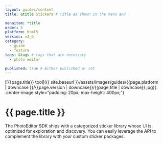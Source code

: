 ```yaml
---
layout: guides/content
title: &title Stickers # title as shown in the menu and 

menuitem: *title
order: 5
platform: html5
version: v3_6
category: 
  - guide
  - feature
tags: &tags # tags that are necessary
  - photo editor 

published: true # Either published or not 
---
```

![{{page.title}} tool]({{ site.baseurl }}/assets/images/guides/{{page.platform | downcase }}/{{page.version | downcase}}/{{page.title | downcase}}.jpg){: .center-image style="padding: 20px; max-height: 400px;"}

# {{ page.title }}

The PhotoEditor SDK ships with a categorized sticker library whose UI is optimized for exploration and discovery. You can easily leverage the API to complement the library with your custom sticker packages.
